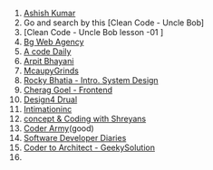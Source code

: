 1. [Ashish Kumar](https://www.youtube.com/@ashigup/playlists)
2. Go and search by this [Clean Code - Uncle Bob]
3. [Clean Code - Uncle Bob lesson -01 ]
4. [Bg Web Agency](https://www.youtube.com/@bgwebagency/streams)
5. [A code Daily](https://www.youtube.com/@Acodedaily/search?query=System%20desing)
6. [Arpit  Bhayani](https://www.youtube.com/watch?v=DA5W8tO_7Nw&list=PLsdq-3Z1EPT27BuTnJ_trF7BsaTpYLqst)
7. [McaupyGrinds](https://www.youtube.com/watch?v=ZvfvVTnnbh8&list=PLhj9nmfWA-AIoyOPF9wqIawUa9hWO96A2)
8. [Rocky Bhatia - Intro. System Design](https://www.youtube.com/watch?v=gKezeEe5UKU)
9. [Cherag Goel - Frontend](https://www.youtube.com/watch?v=sV_4pOGosnU&list=PL4CFloQ4GGWICE0Tz6iXKfN3XWkXRlboU)
10. [Design4 Drual ](https://www.youtube.com/watch?v=EcyylrGSxDo&list=PLznQc9z-6hdAygdO_AHuwhFTLKcHmNr0L&index=43)
11. [Intimationinc](https://www.youtube.com/watch?v=csP5wRWCC6s)
12. [concept & Coding with Shreyans](https://www.youtube.com/watch?v=rliSgjoOFTs&list=PL6W8uoQQ2c63W58rpNFDwdrBnq5G3EfT7)
13. [Coder Army](https://www.youtube.com/@CoderArmy9/playlists)(good)
14. [Software Developer Diaries ](https://www.youtube.com/@SoftwareDeveloperDiaries/playlists)
15. [Coder to Architect - GeekySolution](https://www.youtube.com/@geekysolutions7349/streams)
16. 
